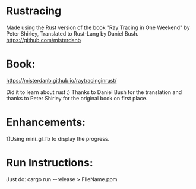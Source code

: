 # Rustracing
Made using the Rust version of the book "Ray Tracing in One Weekend" by Peter Shirley, Translated to Rust-Lang by Daniel Bush. https://github.com/misterdanb
# Book: 
https://misterdanb.github.io/raytracinginrust/

Did it to learn about rust :) Thanks to Daniel Bush for the translation and thanks to Peter Shirley for the original book on first place.

# Enhancements:
1)Using mini_gl_fb to display the progress.

# Run Instructions:
Just do: cargo run --release > FIleName.ppm
